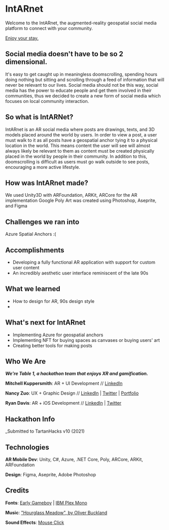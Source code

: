 # IntARnet

Welcome to the IntARnet, the augmented-reality geospatial social media platform to connect with your community.

[Enjoy your stay.](https://youtu.be/2WW6OzM3Tsc)

## Social media doesn't have to be so 2 dimensional.
It's easy to get caught up in meaningless doomscrolling, spending hours doing nothing but sitting and scrolling through a feed of information that will never be relevant to our lives. Social media should not be this way, social media has the power to educate people and get them involved in their communities, thus we decided to create a new form of social media which focuses on local community interaction.

## So what is IntARNet?
IntARnet is an AR social media where posts are drawings, texts, and 3D models placed around the world by users. In order to view a post, a user must walk to it as all posts have a geospatial anchor tying it to a physical location in the world. This means content the user will see will almost always likely be relevant to them as content must be created physically placed in the world by people in their community. In addition to this, doomscrolling is difficult as users must go walk outside to see posts, encouraging a more active lifestyle.

## How was IntARnet made?
We used Unity3D with ARFoundation, ARKit, ARCore for the AR implementation
Google Poly
Art was created using Photoshop, Aseprite, and Figma

## Challenges we ran into
Azure Spatial Anchors :(

## Accomplishments
- Developing a fully functional AR application with support for custom user content
- An incredibly aesthetic user interface reminiscent of the late 90s

## What we learned
- How to design for AR, 90s design style
- 

## What's next for IntARnet
- Implementing Azure for geospatial anchors
- Implementing NFT for buying spaces as canvases or buying users' art
- Creating better tools for making posts

## Who We Are

**_We're Table 1, a hackathon team that enjoys XR and gamification._**

**Mitchell Kuppersmith**: AR + UI Development // [LinkedIn](https://www.linkedin.com/in/mitchell-kuppersmith/)

**Nancy Zuo**: UX + Graphic Design // [LinkedIn](https://www.linkedin.com/in/ryanalexdavis/) | [Twitter](https://twitter.com/dataisgone) | [Portfolio](https://nancyzuo.me/)

**Ryan Davis**: AR + iOS Development // [LinkedIn](https://www.linkedin.com/in/ryanalexdavis/) | [Twitter](https://twitter.com/dataisgone)

## Hackathon Info
_Submitted to TartanHacks v10 (2021)

## Technologies
**AR Mobile Dev**: Unity, C#, Azure, .NET Core, Poly, ARCore, ARKit, ARFoundation

**Design**: Figma, Aseprite, Adobe Photoshop

## Credits
**Fonts**: [Early Gameboy](https://www.dafont.com/early-gameboy.font) | [IBM Plex Mono](https://fonts.google.com/specimen/IBM+Plex+Mono)

**Music**: ["Hourglass Meadow", by Oliver Buckland](https://www.youtube.com/watch?v=Urs2oS83Cw0)

**Sound Effects**: [Mouse Click](https://www.youtube.com/watch?v=h6_8SlZZwvQ)
